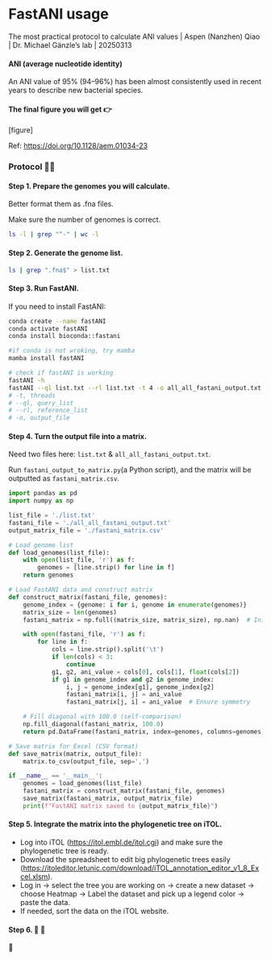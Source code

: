 # FastANI usage
 The most practical protocol to calculate ANI values | Aspen (Nanzhen) Qiao | Dr. Michael Gänzle’s lab | 20250313

#### ANI (average nucleotide identity)

An ANI value of 95% (94–96%) has been almost consistently used in recent years to describe new bacterial species.

#### The final figure you will get 👉
[figure]

Ref: https://doi.org/10.1128/aem.01034-23




### Protocol 🧑‍🔧
#### Step 1. Prepare the genomes you will calculate.

Better format them as .fna files.


Make sure the number of genomes is correct.

```bash
ls -l | grep "^-" | wc -l
```

#### Step 2. Generate the genome list.

```bash
ls | grep ".fna$" > list.txt
```

#### Step 3. Run FastANI.

If you need to install FastANI:

```bash
conda create --name fastANI
conda activate fastANI
conda install bioconda::fastani

#if conda is not wroking, try mamba
mamba install fastANI
```

```bash
# check if fastANI is working
fastANI -h
fastANI --ql list.txt --rl list.txt -t 4 -o all_all_fastani_output.txt
# -t, threads
# --ql, query_list
# --rl, reference_list
# -o, output_file
```

#### Step 4. Turn the output file into a matrix.

Need two files here: `list.txt` & `all_all_fastani_output.txt`.

Run `fastani_output_to_matrix.py`(a Python script), and the matrix will be outputted as `fastani_matrix.csv`.

```python
import pandas as pd
import numpy as np

list_file = './list.txt'
fastani_file = './all_all_fastani_output.txt'
output_matrix_file = './fastani_matrix.csv'

# Load genome list
def load_genomes(list_file):
    with open(list_file, 'r') as f:
        genomes = [line.strip() for line in f]
    return genomes

# Load FastANI data and construct matrix
def construct_matrix(fastani_file, genomes):
    genome_index = {genome: i for i, genome in enumerate(genomes)}
    matrix_size = len(genomes)
    fastani_matrix = np.full((matrix_size, matrix_size), np.nan)  # Initialize with NaN

    with open(fastani_file, 'r') as f:
        for line in f:
            cols = line.strip().split('\t')
            if len(cols) < 3:
                continue
            g1, g2, ani_value = cols[0], cols[1], float(cols[2])
            if g1 in genome_index and g2 in genome_index:
                i, j = genome_index[g1], genome_index[g2]
                fastani_matrix[i, j] = ani_value
                fastani_matrix[j, i] = ani_value  # Ensure symmetry

    # Fill diagonal with 100.0 (self-comparison)
    np.fill_diagonal(fastani_matrix, 100.0)
    return pd.DataFrame(fastani_matrix, index=genomes, columns=genomes)

# Save matrix for Excel (CSV format)
def save_matrix(matrix, output_file):
    matrix.to_csv(output_file, sep=',')

if __name__ == '__main__':
    genomes = load_genomes(list_file)
    fastani_matrix = construct_matrix(fastani_file, genomes)
    save_matrix(fastani_matrix, output_matrix_file)
    print(f"FastANI matrix saved to {output_matrix_file}")
```

#### Step 5. Integrate the matrix into the phylogenetic tree on iTOL.

- Log into iTOL (https://itol.embl.de/itol.cgi) and make sure the phylogenetic tree is ready.
- Download the spreadsheet to edit big phylogenetic trees easily (https://itoleditor.letunic.com/download/iTOL_annotation_editor_v1_8_Excel.xlsm).
- Log in → select the tree you are working on → create a new dataset → choose Heatmap → Label the dataset and pick up a legend color → paste the data.
- If needed, sort the data on the iTOL website.

#### Step 6. 🎉 🎈

🎉

